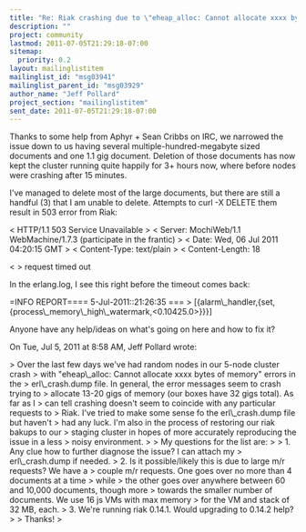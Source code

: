```yaml
---
title: "Re: Riak crashing due to \"eheap_alloc: Cannot allocate xxxx bytes of	memory\""
description: ""
project: community
lastmod: 2011-07-05T21:29:18-07:00
sitemap:
  priority: 0.2
layout: mailinglistitem
mailinglist_id: "msg03941"
mailinglist_parent_id: "msg03929"
author_name: "Jeff Pollard"
project_section: "mailinglistitem"
sent_date: 2011-07-05T21:29:18-07:00
---
```



Thanks to some help from Aphyr + Sean Cribbs on IRC, we narrowed the issue
down to us having several multiple-hundred-megabyte sized documents and one
1.1 gig document. Deletion of those documents has now kept the cluster
running quite happily for 3+ hours now, where before nodes were crashing
after 15 minutes.

I've managed to delete most of the large documents, but there are still a
handful (3) that I am unable to delete. Attempts to curl -X DELETE them
result in 503 error from Riak:

 &lt; HTTP/1.1 503 Service Unavailable
&gt; &lt; Server: MochiWeb/1.1 WebMachine/1.7.3 (participate in the frantic)
&gt; &lt; Date: Wed, 06 Jul 2011 04:20:15 GMT
&gt; &lt; Content-Type: text/plain
&gt; &lt; Content-Length: 18

 &lt;
&gt; request timed out


In the erlang.log, I see this right before the timeout comes back:

=INFO REPORT==== 5-Jul-2011::21:26:35 ===
&gt; [{alarm\\_handler,{set,{process\\_memory\\_high\\_watermark,&lt;0.10425.0&gt;}}}]


Anyone have any help/ideas on what's going on here and how to fix it?

On Tue, Jul 5, 2011 at 8:58 AM, Jeff Pollard  wrote:

&gt; Over the last few days we've had random nodes in our 5-node cluster crash
&gt; with "eheap\\_alloc: Cannot allocate xxxx bytes of memory" errors in the
&gt; erl\\_crash.dump file. In general, the error messages seem to crash trying to
&gt; allocate 13-20 gigs of memory (our boxes have 32 gigs total). As far as I
&gt; can tell crashing doesn't seem to coincide with any particular requests to
&gt; Riak. I've tried to make some sense fo the erl\\_crash.dump file but haven't
&gt; had any luck. I'm also in the process of restoring our riak bakups to our
&gt; staging cluster in hopes of more accurately reproducing the issue in a less
&gt; noisy environment.
&gt;
&gt; My questions for the list are:
&gt;
&gt; 1. Any clue how to further diagnose the issue? I can attach my
&gt; erl\\_crash.dump if needed.
&gt; 2. Is it possible/likely this is due to large m/r requests? We have a
&gt; couple m/r requests. One goes over no more than 4 documents at a time 
&gt; while
&gt; the other goes over anywhere between 60 and 10,000 documents, though more
&gt; towards the smaller number of documents. We use 16 js VMs with max memory
&gt; for the VM and stack of 32 MB, each.
&gt; 3. We're running riak 0.14.1. Would upgrading to 0.14.2 help?
&gt;
&gt; Thanks!
&gt;
